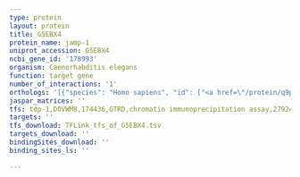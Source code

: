 ```yaml
---
type: protein
layout: protein
title: G5EBX4
protein_name: jamp-1
uniprot_accession: G5EBX4
ncbi_gene_id: '178993'
organism: Caenorhabditis elegans
function: target gene
number_of_interactions: '1'
orthologs: '[{"species": "Homo sapiens", "id": ["<a href=\"/protein/q9p055\">Q9P055</a>"]}, {"species": "Mus musculus", "id": ["<a href=\"/protein/q8bi36\">Q8BI36</a>", "<a href=\"/protein/q9cr05\">Q9CR05</a>"]}, {"species": "Rattus norvegicus", "id": ["D4A0V1", "<a href=\"/protein/d3zzt8\">D3ZZT8</a>"]}, {"species": "Drosophila melanogaster", "id": ["<a href=\"/protein/q8sxk7\">Q8SXK7</a>"]}, {"species": "Danio rerio", "id": ["<a href=\"/protein/f1r9p8\">F1R9P8</a>"]}]'
jaspar_matrices: ''
tfs: tdp-1,D0VWM8,174436,GTRD,chromatin immunoprecipitation assay,27924024%5Buid%5D,No
targets: ''
tfs_download: TFLink_tfs_of_G5EBX4.tsv
targets_download: ''
bindingSites_download: ''
binding_sites_ls: ''

---
```

